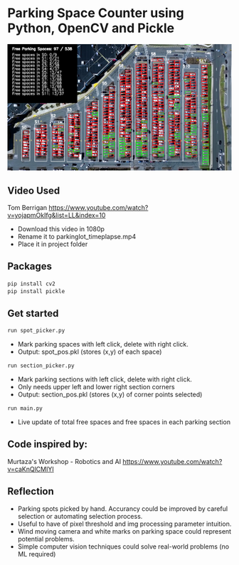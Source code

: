 # Parking Space Counter using Python, OpenCV and Pickle
<img src="img/parkingcv_final.png" width="1000"> 

## Video Used

Tom Berrigan https://www.youtube.com/watch?v=yojapmOkIfg&list=LL&index=10

* Download this video in 1080p
* Rename it to parkinglot_timeplapse.mp4 
* Place it in project folder

## Packages
```sh
pip install cv2
pip install pickle
```

## Get started
```sh
run spot_picker.py
```
* Mark parking spaces with left click, delete with right click. 
* Output: spot_pos.pkl (stores (x,y) of each space)

```sh
run section_picker.py
```
* Mark parking sections with left click, delete with right click. 
* Only needs upper left and lower right section corners
* Output: section_pos.pkl (stores (x,y) of corner points selected)

```sh
run main.py
```
* Live update of total free spaces and free spaces in each parking section 

## Code inspired by:

Murtaza's Workshop - Robotics and AI https://www.youtube.com/watch?v=caKnQlCMIYI

## Reflection
* Parking spots picked by hand. Accurancy could be improved by careful selection or automating selection process.
* Useful to have of pixel threshold and img processing parameter intuition.
* Wind moving camera and white marks on parking space could represent potential problems.
* Simple computer vision techniques could solve real-world problems (no ML required)
